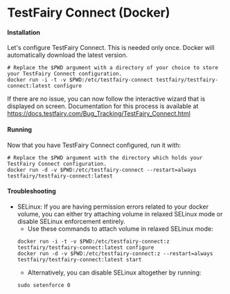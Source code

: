 # TestFairy Connect (Docker)

#### Installation

Let's configure TestFairy Connect. This is needed only once. Docker will automatically download the latest version.

```
# Replace the $PWD argument with a directory of your choice to store your TestFairy Connect configuration.
docker run -i -t -v $PWD:/etc/testfairy-connect testfairy/testfairy-connect:latest configure
```

If there are no issue, you can now follow the interactive wizard that is displayed on screen. Documentation for this process is available at https://docs.testfairy.com/Bug_Tracking/TestFairy_Connect.html

#### Running

Now that you have TestFairy Connect configured, run it with:

```
# Replace the $PWD argument with the directory which holds your TestFairy Connect configuration.
docker run -d -v $PWD:/etc/testfairy-connect --restart=always testfairy/testfairy-connect:latest
```

#### Troubleshooting

- SELinux: If you are having permission errors related to your docker volume, you can either try attaching volume in relaxed SELinux mode or disable SELinux enforcement entirely.
  - Use these commands to attach volume in relaxed SELinux mode:
  ```
  docker run -i -t -v $PWD:/etc/testfairy-connect:z testfairy/testfairy-connect:latest configure
  docker run -d -v $PWD:/etc/testfairy-connect:z --restart=always testfairy/testfairy-connect:latest start
  ```
  - Alternatively, you can disable SELinux altogether by running:
  ```
  sudo setenforce 0
  ```
  


